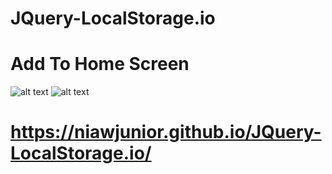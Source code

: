 # JQuery-LocalStorage.io

# Add To Home Screen
![alt text](http://i.imgur.com/DTnkhI1.png)
![alt text](http://i.imgur.com/6hiZyDs.png)

# https://niawjunior.github.io/JQuery-LocalStorage.io/
